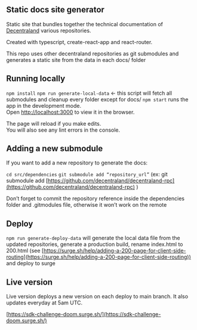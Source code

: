 ## Static docs site generator

Static site that bundles together the technical documentation of [Decentraland](https://github.com/decentraland) various repositories.

Created with typescript, create-react-app and react-router.

This repo uses other decentraland repositories as git submodules and generates a static site from the data in each docs/ folder

## Running locally

`npm install`
`npm run generate-local-data` ← this script will fetch all submodules and cleanup every folder except for docs/
`npm start` runs the app in the development mode.\
Open [http://localhost:3000](http://localhost:3000) to view it in the browser.

The page will reload if you make edits.\
You will also see any lint errors in the console.

## Adding a new submodule

If you want to add a new repository to generate the docs:

`cd src/dependencies`
`git submodule add “repository_url”` (ex: git submodule add [](https://github.com/decentraland/decentraland-rpc)[https://github.com/decentraland/decentraland-rpc](https://github.com/decentraland/decentraland-rpc) )

Don’t forget to commit the repository reference inside the dependencies folder and .gitmodules file, otherwise it won’t work on the remote

## Deploy

`npm run generate-deploy-data` will generate the local data file from the updated repositories, generate a production build, rename index.html to 200.html (see [](https://surge.sh/help/adding-a-200-page-for-client-side-routing)[https://surge.sh/help/adding-a-200-page-for-client-side-routing](https://surge.sh/help/adding-a-200-page-for-client-side-routing)) and deploy to surge

## Live version

Live version deploys a new version on each deploy to main branch. It also updates everyday at 5am UTC.

[](https://sdk-challenge-doom.surge.sh/)[https://sdk-challenge-doom.surge.sh/](https://sdk-challenge-doom.surge.sh/)
